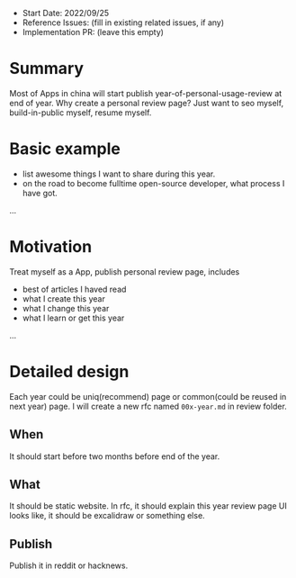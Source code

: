 - Start Date: 2022/09/25
- Reference Issues: (fill in existing related issues, if any)
- Implementation PR: (leave this empty)

# Summary

Most of Apps in china will start publish year-of-personal-usage-review at end of year. Why create a personal review page? Just want to seo myself, build-in-public myself, resume myself.

# Basic example

- list awesome things I want to share during this year.
- on the road to become fulltime open-source developer, what process I have got.

...

# Motivation

Treat myself as a App, publish personal review page, includes

- best of articles I haved read
- what I create this year
- what I change this year
- what I learn or get this year

...

# Detailed design

Each year could be uniq(recommend) page or common(could be reused in next year) page. I will create a new rfc named `00x-year.md` in review folder.

## When

It should start before two months before end of the year.

## What

It should be static website. In rfc, it should explain this year review page UI looks like, it should be excalidraw or something else. 

## Publish

Publish it in reddit or hacknews.
